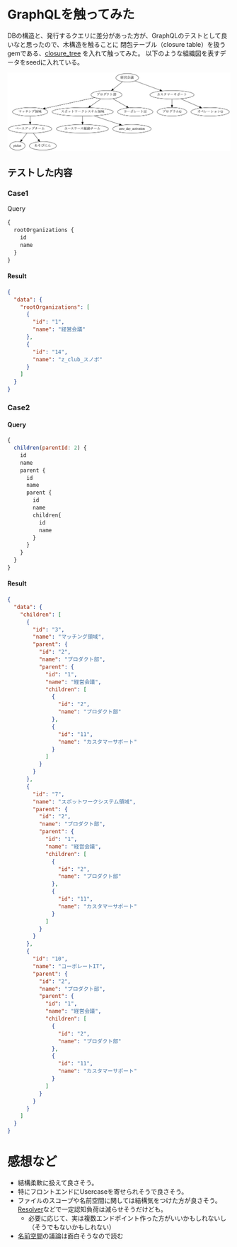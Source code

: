 # GraphQLを触ってみた

DBの構造と、発行するクエリに差分があった方が、GraphQLのテストとして良いなと思ったので、木構造を触ることに
閉包テーブル（closure table）を扱うgemである、[closure_tree](https://github.com/ClosureTree/closure_tree) を入れて触ってみた。
以下のような組織図を表すデータをseedに入れている。

![table](example.png)

## テストした内容

### Case1

 Query

```js
{
  rootOrganizations {
    id
    name
  }
}
```

#### Result

```json
{
  "data": {
    "rootOrganizations": [
      {
        "id": "1",
        "name": "経営会議"
      },
      {
        "id": "14",
        "name": "z_club_スノボ"
      }
    ]
  }
}
```

### Case2

#### Query

```js
{
  children(parentId: 2) {
    id
    name
    parent {
      id
      name
      parent {
        id
        name
        children{
          id
          name
  	    }
      }
    }
  }
}
```

#### Result

```json
{
  "data": {
    "children": [
      {
        "id": "3",
        "name": "マッチング領域",
        "parent": {
          "id": "2",
          "name": "プロダクト部",
          "parent": {
            "id": "1",
            "name": "経営会議",
            "children": [
              {
                "id": "2",
                "name": "プロダクト部"
              },
              {
                "id": "11",
                "name": "カスタマーサポート"
              }
            ]
          }
        }
      },
      {
        "id": "7",
        "name": "スポットワークシステム領域",
        "parent": {
          "id": "2",
          "name": "プロダクト部",
          "parent": {
            "id": "1",
            "name": "経営会議",
            "children": [
              {
                "id": "2",
                "name": "プロダクト部"
              },
              {
                "id": "11",
                "name": "カスタマーサポート"
              }
            ]
          }
        }
      },
      {
        "id": "10",
        "name": "コーポレートIT",
        "parent": {
          "id": "2",
          "name": "プロダクト部",
          "parent": {
            "id": "1",
            "name": "経営会議",
            "children": [
              {
                "id": "2",
                "name": "プロダクト部"
              },
              {
                "id": "11",
                "name": "カスタマーサポート"
              }
            ]
          }
        }
      }
    ]
  }
}
```

# 感想など

- 結構柔軟に扱えて良さそう。
- 特にフロントエンドにUsercaseを寄せられそうで良さそう。
- ファイルのスコープや名前空間に関しては結構気をつけた方が良さそう。[Resolver](https://graphql-ruby.org/fields/resolvers.html)などで一定認知負荷は減らせそうだけども。
  - 必要に応じて、実は複数エンドポイント作った方がいいかもしれないし（そうでもないかもしれない）
- [名前空間](https://github.com/graphql/graphql-spec/issues/163)の議論は面白そうなので読む
